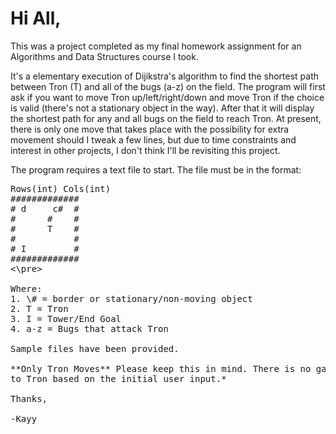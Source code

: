 # Hi All,

This was a project completed as my final homework assignment for an Algorithms and Data Structures course I took.

It's a elementary execution of Dijikstra's algorithm to find the shortest path between Tron (T) and all of the bugs (a-z)
on the field. The program will first ask if you want to move Tron up/left/right/down and move Tron if the choice is valid (there's not
a stationary object in the way). After that it will display the shortest path for any and all bugs on the field to reach Tron. At present, there 
is only one move that takes place with the possibility for extra movement should I tweak a few lines, but due to time constraints and interest in 
other projects, I don't think I'll be revisiting this project.

The program requires a text file to start. The file must be in the format:

<pre>
Rows(int) Cols(int)
#############
# d     c#  #
#      #    #
#      T    #
#           #
# I         #
#############
<\pre>

Where:
1. \# = border or stationary/non-moving object
2. T = Tron
3. I = Tower/End Goal
4. a-z = Bugs that attack Tron

Sample files have been provided.

**Only Tron Moves** Please keep this in mind. There is no game over functionality; The program **only displays the shortest distance from each bug 
to Tron based on the initial user input.*

Thanks,

-Kayy

